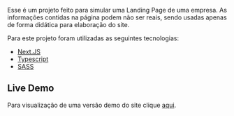 Esse é um projeto feito para simular uma Landing Page de uma empresa. As informações contidas na página podem não ser reais, sendo usadas apenas de forma didática para elaboração do site.

Para este projeto foram utilizadas as seguintes tecnologias:

* [Next.JS](https://nextjs.org/)
* [Typescript](https://www.typescriptlang.org/)
* [SASS](https://sass-lang.com/)

## Live Demo

Para visualização de uma versão demo do site clique [aqui](LINK).

